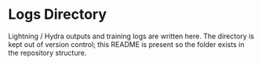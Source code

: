 # Logs Directory

Lightning / Hydra outputs and training logs are written here. The directory is
kept out of version control; this README is present so the folder exists in the
repository structure.
